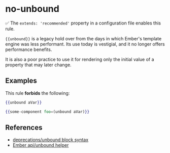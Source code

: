 # no-unbound

:white_check_mark: The `extends: 'recommended'` property in a configuration file enables this rule.

`{{unbound}}` is a legacy hold over from the days in which Ember's template engine was less performant. Its use today
is vestigial, and it no longer offers performance benefits.

It is also a poor practice to use it for rendering only the initial value of a property that may later change.

## Examples

This rule **forbids** the following:

```hbs
{{unbound aVar}}
```

```hbs
{{some-component foo=(unbound aVar)}}
```

## References

* [deprecations/unbound block syntax](https://deprecations.emberjs.com/v1.x/#toc_block-and-multi-argument-unbound-helper)
* [Ember api/unbound helper](https://api.emberjs.com/ember/release/classes/Ember.Templates.helpers/methods/each?anchor=unbound)
